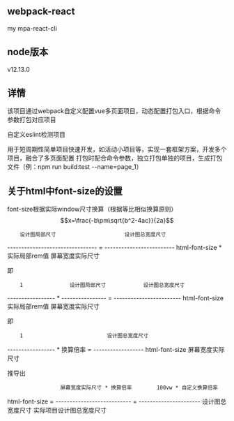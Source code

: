 <script type="text/javascript" src="http://cdn.mathjax.org/mathjax/latest/MathJax.js?config=default"></script>
## webpack-react
my mpa-react-cli

## node版本
v12.13.0

## 详情
该项目通过webpack自定义配置vue多页面项目，动态配置打包入口，根据命令参数打包对应项目

自定义eslint检测项目

用于短周期性简单项目快速开发，如活动小项目等，实现一套框架方案，开发多个项目，融合了多页面配置
打包时配合命令参数，独立打包单独的项目，生成打包文件（例：npm run build:test --name=page_1）

## 关于html中font-size的设置
font-size根据实际window尺寸换算（根据等比相似换算原则）
$$x=\frac{-b\pm\sqrt{b^2-4ac}}{2a}$$

        设计图局部尺寸                      设计图总宽度尺寸               
--------------------------------  =  -------------------------
  html-font-size * 实际局部rem值            屏幕宽度实际尺寸

即 

        1               设计图局部尺寸            设计图总宽度尺寸               
-----------------  *  ----------------  =  ------------------------
  html-font-size        实际局部rem值            屏幕宽度实际尺寸

即

        1                           设计图总宽度尺寸               
-----------------  *  换算倍率  =  ------------------
  html-font-size                   屏幕宽度实际尺寸

推导出

                     屏幕宽度实际尺寸 * 换算倍率        100vw * 自定义换算倍率    
html-font-size  =  ---------------------------  =  ----------------------
                          设计图总宽度尺寸             实际项目设计图总宽度尺寸

